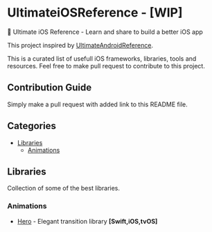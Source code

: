 # UltimateiOSReference - [WIP] 

🚀 Ultimate iOS Reference - Learn and share to build a better iOS app

This project inspired by [UltimateAndroidReference](https://github.com/aritraroy/UltimateAndroidReference/edit/master/README.md).

This is a curated list of usefull iOS frameworks, libraries, tools and resources. Feel free to make pull request to contribute to this project. 


## Contribution Guide

Simply make a pull request with added link to this README file. 


## Categories

* [Libraries](#libraries)
    * [Animations](#animations)


## Libraries
Collection of some of the best libraries.

### Animations

* [Hero](https://github.com/lkzhao/Hero) - Elegant transition library **[Swift,iOS,tvOS]**

